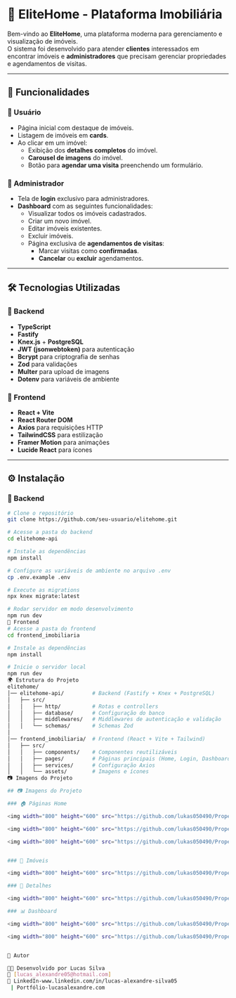 # 🏡 EliteHome - Plataforma Imobiliária

Bem-vindo ao **EliteHome**, uma plataforma moderna para gerenciamento e visualização de imóveis.  
O sistema foi desenvolvido para atender **clientes** interessados em encontrar imóveis e **administradores** que precisam gerenciar propriedades e agendamentos de visitas.

---

## 🚀 Funcionalidades

### 👤 Usuário
- Página inicial com destaque de imóveis.
- Listagem de imóveis em **cards**.
- Ao clicar em um imóvel:
  - Exibição dos **detalhes completos** do imóvel.
  - **Carousel de imagens** do imóvel.
  - Botão para **agendar uma visita** preenchendo um formulário.

### 🔑 Administrador
- Tela de **login** exclusivo para administradores.
- **Dashboard** com as seguintes funcionalidades:
  - Visualizar todos os imóveis cadastrados.
  - Criar um novo imóvel.
  - Editar imóveis existentes.
  - Excluir imóveis.
  - Página exclusiva de **agendamentos de visitas**:
    - Marcar visitas como **confirmadas**.
    - **Cancelar** ou **excluir** agendamentos.

---

## 🛠️ Tecnologias Utilizadas

### 📌 Backend
- **TypeScript**
- **Fastify**
- **Knex.js** + **PostgreSQL**
- **JWT (jsonwebtoken)** para autenticação
- **Bcrypt** para criptografia de senhas
- **Zod** para validações
- **Multer** para upload de imagens
- **Dotenv** para variáveis de ambiente

### 📌 Frontend
- **React + Vite**
- **React Router DOM**
- **Axios** para requisições HTTP
- **TailwindCSS** para estilização
- **Framer Motion** para animações
- **Lucide React** para ícones

---

## ⚙️ Instalação

### 🔧 Backend
```bash
# Clone o repositório
git clone https://github.com/seu-usuario/elitehome.git

# Acesse a pasta do backend
cd elitehome-api

# Instale as dependências
npm install

# Configure as variáveis de ambiente no arquivo .env
cp .env.example .env

# Execute as migrations
npx knex migrate:latest

# Rodar servidor em modo desenvolvimento
npm run dev
🎨 Frontend
# Acesse a pasta do frontend
cd frontend_imobiliaria

# Instale as dependências
npm install

# Inicie o servidor local
npm run dev
🌍 Estrutura do Projeto
elitehome/
│── elitehome-api/         # Backend (Fastify + Knex + PostgreSQL)
│   ├── src/
│   │   ├── http/          # Rotas e controllers
│   │   ├── database/      # Configuração do banco
│   │   ├── middlewares/   # Middlewares de autenticação e validação
│   │   └── schemas/       # Schemas Zod
│
│── frontend_imobiliaria/  # Frontend (React + Vite + Tailwind)
│   ├── src/
│   │   ├── components/    # Componentes reutilizáveis
│   │   ├── pages/         # Páginas principais (Home, Login, Dashboard, etc.)
│   │   ├── services/      # Configuração Axios
│   │   └── assets/        # Imagens e ícones
📷 Imagens do Projeto

## 📷 Imagens do Projeto

### 🏠 Páginas Home

<img width="800" height="600" src="https://github.com/lukas050490/Properties-Interface/blob/main/public/readme-home-1.jpeg?raw=true">

<img width="800" height="600" src="https://github.com/lukas050490/Properties-Interface/blob/main/public/readme-home-2.jpeg?raw=true">

<img width="800" height="600" src="https://github.com/lukas050490/Properties-Interface/blob/main/public/readme-home3.jpeg?raw=true">


### 🏡 Imóveis

<img width="800" height="600" src="https://github.com/lukas050490/Properties-Interface/blob/main/public/readme-properties.jpeg?raw=true">

### 📅 Detalhes

<img width="800" height="600" src="https://github.com/lukas050490/Properties-Interface/blob/main/public/readme-details.jpeg?raw=true">

### 📊 Dashboard

<img width="800" height="600" src="https://github.com/lukas050490/Properties-Interface/blob/main/public/readme-create-admin.jpeg?raw=true">

<img width="800" height="600" src="https://github.com/lukas050490/Properties-Interface/blob/main/public/readme-visits-admin.jpeg?raw=true">


📌 Autor

👨‍💻 Desenvolvido por Lucas Silva
📧 [lucas_alexandre05@hotmail.com]
🔗 LinkedIn-www.linkedin.com/in/lucas-alexandre-silva05
 | Portfólio-lucasalexandre.com
